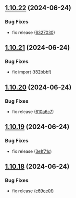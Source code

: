 ## [1.10.22](https://github.com/hattaalfaritzy/hzy-ui/compare/v1.10.21...v1.10.22) (2024-06-24)


### Bug Fixes

* fix release ([6327030](https://github.com/hattaalfaritzy/hzy-ui/commit/6327030d2b0128f9e7e6fcdab388efa6a21a4aaf))



## [1.10.21](https://github.com/hattaalfaritzy/hzy-ui/compare/v1.10.20...v1.10.21) (2024-06-24)


### Bug Fixes

* fix import ([f82bbbf](https://github.com/hattaalfaritzy/hzy-ui/commit/f82bbbff8dcc42e60e4851912c118763cc47ea86))



## [1.10.20](https://github.com/hattaalfaritzy/hzy-ui/compare/v1.10.19...v1.10.20) (2024-06-24)


### Bug Fixes

* fix release ([610a6c7](https://github.com/hattaalfaritzy/hzy-ui/commit/610a6c71e232402da4e40a4d000670ec9148ebe9))



## [1.10.19](https://github.com/hattaalfaritzy/hzy-ui/compare/v1.10.18...v1.10.19) (2024-06-24)


### Bug Fixes

* fix release ([3e1f71c](https://github.com/hattaalfaritzy/hzy-ui/commit/3e1f71c94e3d975f03a6508664d4e13a703f4d89))



## [1.10.18](https://github.com/hattaalfaritzy/hzy-ui/compare/v1.10.17...v1.10.18) (2024-06-24)


### Bug Fixes

* fix release ([c69ce0f](https://github.com/hattaalfaritzy/hzy-ui/commit/c69ce0ff374a371bad370b4aa85952fa711c9c86))



